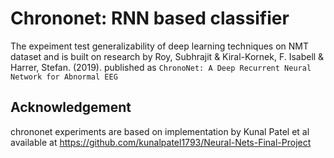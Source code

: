
# Chrononet: RNN based classifier 
The expeiment test generalizability of deep learning techniques on NMT dataset and is built on research by Roy, Subhrajit & Kiral-Kornek, F. Isabell & Harrer, Stefan. (2019). published as `ChronoNet: A Deep Recurrent Neural Network for Abnormal EEG`
## Acknowledgement
chrononet experiments are based on implementation by Kunal Patel et al available at
https://github.com/kunalpatel1793/Neural-Nets-Final-Project
